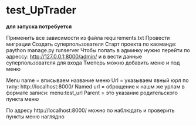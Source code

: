 # test_UpTrader

**для запуска потребуется**

Применить все зависимости из файла requirements.txt
Провести миграции
Создать суперпользователя
Старт проекта по каоманде: paython manage.py runserver
Чтобы попать в админку нужно перейти по адрессу: http://127.0.0.1:8000/admin/ и в вести данные суперпользователя для входа 
Тмеперь можно добавить меню и под меню 

Menu name = вписываем название меню 
Url = указываем явный юрл по типу: http://localhost:8000/
Named url = оброщение к нашм же урлам в формате записи: menu:test_url
Parent = это указание родительского пункта меню


По адресу http://localhost:8000/ можно по наблюдать и проверить пункты меню наглядно 
